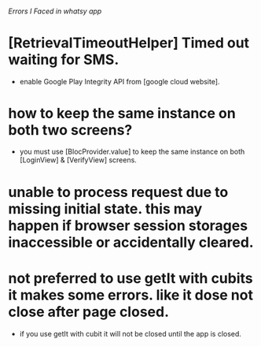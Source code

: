 ###### Errors I Faced in whatsy app

# [RetrievalTimeoutHelper] Timed out waiting for SMS.
- enable Google Play Integrity API from [google cloud website].

# how to keep the same instance on both two screens?
- you must use [BlocProvider.value] to keep the same instance on both [LoginView] & [VerifyView]
  screens.

# unable to process request due to missing initial state. this may happen if browser session storages inaccessible or accidentally cleared.

# not preferred to use getIt with cubits it makes some errors. like it dose not close after page closed.
- if you use getIt with cubit it will not be closed until the app is closed.